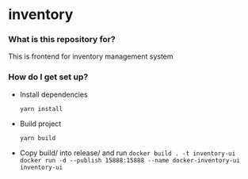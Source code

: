 # inventory

### What is this repository for?

This is frontend for inventory management system

### How do I get set up?

- Install dependencies

  `yarn install`

- Build project

  `yarn build`

- Copy build/ into release/ and run
  `docker build . -t inventory-ui`
  `docker run -d --publish 15888:15888 --name docker-inventory-ui inventory-ui`
